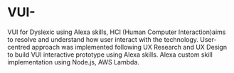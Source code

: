 # VUI-
VUI for Dyslexic using Alexa skills,
HCI (Human Computer Interaction)aims to resolve and understand how user interact with the technology. User-centred approach was implemented following UX Research and UX Design to build VUI interactive prototype using Alexa skills.
Alexa custom skill implementation using Node.js, AWS Lambda.
